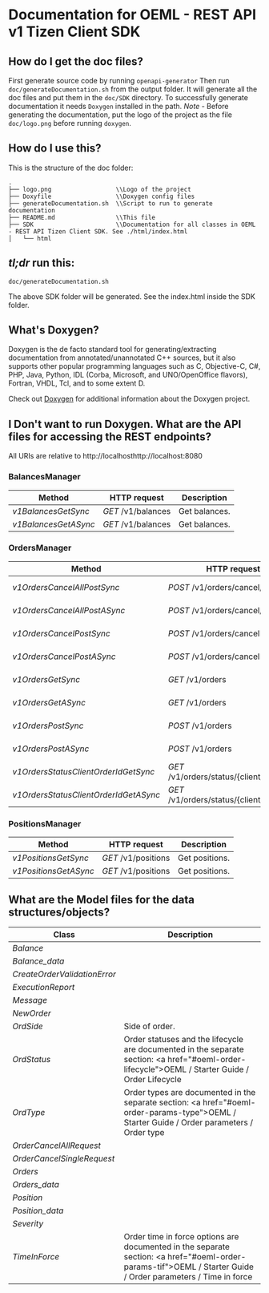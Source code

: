 # Documentation for OEML - REST API v1 Tizen Client SDK

## How do I get the doc files?
First generate source code by running `openapi-generator`
Then run `doc/generateDocumentation.sh` from the output folder. It will generate all the doc files and put them in the `doc/SDK` directory.
To successfully generate documentation it needs `Doxygen` installed in the path.
*Note* - Before generating the documentation, put the logo of the project as the file `doc/logo.png` before running `doxygen`.


## How do I use this?
This is the structure of the doc folder:

```
.
├── logo.png                  \\Logo of the project
├── Doxyfile                  \\Doxygen config files
├── generateDocumentation.sh  \\Script to run to generate documentation
├── README.md                 \\This file
├── SDK                       \\Documentation for all classes in OEML - REST API Tizen Client SDK. See ./html/index.html
│   └── html

```

## *tl;dr* run this:

```
doc/generateDocumentation.sh
```

The above SDK folder will be generated. See the index.html inside the SDK folder.


## What's Doxygen?
Doxygen is the de facto standard tool for generating/extracting documentation from annotated/unannotated C++ sources, but it also supports other popular programming languages such as C, Objective-C, C#, PHP, Java, Python, IDL (Corba, Microsoft, and UNO/OpenOffice flavors), Fortran, VHDL, Tcl, and to some extent D.

Check out [Doxygen](https://www.doxygen.org/) for additional information about the Doxygen project.

## I Don't want to run Doxygen. What are the API files for accessing the REST endpoints?
All URIs are relative to http://localhosthttp://localhost:8080

### BalancesManager
Method | HTTP request | Description
------------- | ------------- | -------------
*v1BalancesGetSync* | *GET* /v1/balances | Get balances.
*v1BalancesGetASync* | *GET* /v1/balances | Get balances.

### OrdersManager
Method | HTTP request | Description
------------- | ------------- | -------------
*v1OrdersCancelAllPostSync* | *POST* /v1/orders/cancel/all | Cancel all orders.
*v1OrdersCancelAllPostASync* | *POST* /v1/orders/cancel/all | Cancel all orders.
*v1OrdersCancelPostSync* | *POST* /v1/orders/cancel | Cancel order.
*v1OrdersCancelPostASync* | *POST* /v1/orders/cancel | Cancel order.
*v1OrdersGetSync* | *GET* /v1/orders | Get all orders.
*v1OrdersGetASync* | *GET* /v1/orders | Get all orders.
*v1OrdersPostSync* | *POST* /v1/orders | Create new order.
*v1OrdersPostASync* | *POST* /v1/orders | Create new order.
*v1OrdersStatusClientOrderIdGetSync* | *GET* /v1/orders/status/{client_order_id} | Get order status.
*v1OrdersStatusClientOrderIdGetASync* | *GET* /v1/orders/status/{client_order_id} | Get order status.

### PositionsManager
Method | HTTP request | Description
------------- | ------------- | -------------
*v1PositionsGetSync* | *GET* /v1/positions | Get positions.
*v1PositionsGetASync* | *GET* /v1/positions | Get positions.


## What are the Model files for the data structures/objects?
Class | Description
------------- | -------------
 *Balance* | 
 *Balance_data* | 
 *CreateOrderValidationError* | 
 *ExecutionReport* | 
 *Message* | 
 *NewOrder* | 
 *OrdSide* | Side of order. 
 *OrdStatus* | Order statuses and the lifecycle are documented in the separate section: <a href=\"#oeml-order-lifecycle\">OEML / Starter Guide / Order Lifecycle</a> 
 *OrdType* | Order types are documented in the separate section: <a href=\"#oeml-order-params-type\">OEML / Starter Guide / Order parameters / Order type</a> 
 *OrderCancelAllRequest* | 
 *OrderCancelSingleRequest* | 
 *Orders* | 
 *Orders_data* | 
 *Position* | 
 *Position_data* | 
 *Severity* | 
 *TimeInForce* | Order time in force options are documented in the separate section: <a href=\"#oeml-order-params-tif\">OEML / Starter Guide / Order parameters / Time in force</a> 

